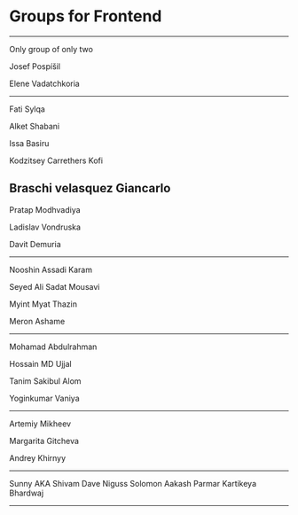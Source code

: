 # Groups for Frontend

---

Only group of only two

Josef Pospíšil

Elene Vadatchkoria

---

Fati Sylqa 

Alket Shabani

Issa Basiru

Kodzitsey Carrethers Kofi 

Braschi velasquez Giancarlo
---

Pratap Modhvadiya

Ladislav Vondruska

Davit Demuria

---

Nooshin Assadi Karam

Seyed Ali Sadat Mousavi

Myint Myat Thazin

Meron Ashame

---

Mohamad Abdulrahman

Hossain MD Ujjal

Tanim Sakibul Alom

Yoginkumar Vaniya

---

Artemiy Mikheev

Margarita Gitcheva

Andrey Khirnyy

---

Sunny AKA Shivam Dave 
Niguss Solomon 
Aakash Parmar 
Kartikeya Bhardwaj

---
